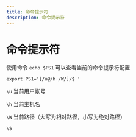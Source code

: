 ```yaml
---
title: 命令提示符
description: 命令提示符
---
```


# 命令提示符

使用命令 `echo $PS1` 可以查看当前的命令提示符配置

`export PS1='[/u@/h /W/]/$ '`

`\u` 当前用户帐号

`\h` 当前主机名

`\W` 当前路径（大写为相对路径，小写为绝对路径）

`\$`